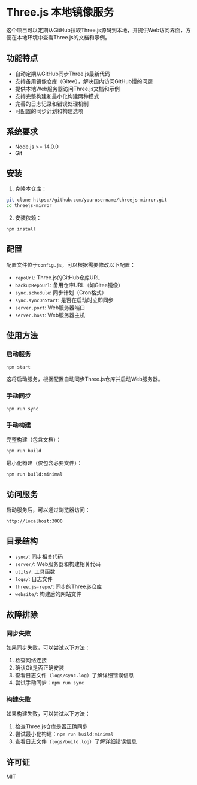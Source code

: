 # Three.js 本地镜像服务

这个项目可以定期从GitHub拉取Three.js源码到本地，并提供Web访问界面，方便在本地环境中查看Three.js的文档和示例。

## 功能特点

- 自动定期从GitHub同步Three.js最新代码
- 支持备用镜像仓库（Gitee），解决国内访问GitHub慢的问题
- 提供本地Web服务器访问Three.js文档和示例
- 支持完整构建和最小化构建两种模式
- 完善的日志记录和错误处理机制
- 可配置的同步计划和构建选项

## 系统要求

- Node.js >= 14.0.0
- Git

## 安装

1. 克隆本仓库：

```bash
git clone https://github.com/yourusername/threejs-mirror.git
cd threejs-mirror
```

2. 安装依赖：

```bash
npm install
```

## 配置

配置文件位于`config.js`，可以根据需要修改以下配置：

- `repoUrl`: Three.js的GitHub仓库URL
- `backupRepoUrl`: 备用仓库URL（如Gitee镜像）
- `sync.schedule`: 同步计划（Cron格式）
- `sync.syncOnStart`: 是否在启动时立即同步
- `server.port`: Web服务器端口
- `server.host`: Web服务器主机

## 使用方法

### 启动服务

```bash
npm start
```

这将启动服务，根据配置自动同步Three.js仓库并启动Web服务器。

### 手动同步

```bash
npm run sync
```

### 手动构建

完整构建（包含文档）：

```bash
npm run build
```

最小化构建（仅包含必要文件）：

```bash
npm run build:minimal
```

## 访问服务

启动服务后，可以通过浏览器访问：

```
http://localhost:3000
```

## 目录结构

- `sync/`: 同步相关代码
- `server/`: Web服务器和构建相关代码
- `utils/`: 工具函数
- `logs/`: 日志文件
- `three.js-repo/`: 同步的Three.js仓库
- `website/`: 构建后的网站文件

## 故障排除

### 同步失败

如果同步失败，可以尝试以下方法：

1. 检查网络连接
2. 确认Git是否正确安装
3. 查看日志文件（`logs/sync.log`）了解详细错误信息
4. 尝试手动同步：`npm run sync`

### 构建失败

如果构建失败，可以尝试以下方法：

1. 检查Three.js仓库是否正确同步
2. 尝试最小化构建：`npm run build:minimal`
3. 查看日志文件（`logs/build.log`）了解详细错误信息

## 许可证

MIT